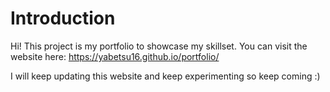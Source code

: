 # Introduction
Hi! This project is my portfolio to showcase my skillset. You can visit the website here: https://yabetsu16.github.io/portfolio/

I will keep updating this website and keep experimenting so keep coming :)
